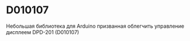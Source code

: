 # D010107
Небольшая библиотека для Arduino призванная облегчить управление дисплеем DPD-201 (D010107)

